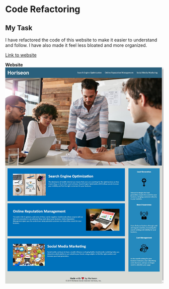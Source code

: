 # Code Refactoring

## My Task
 I have refactored the code of this website to make it easier to understand and follow.
 I have also made it feel less bloated and more organized.

[Link to website](https://jkstone321.github.io/codeRefactor/)

**Website**
![Website Screenshot](./assets/images/websiteScreenshot.jpg)